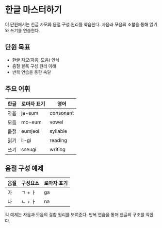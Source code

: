 # 한글 마스터하기

이 단원에서는 한글 자모와 음절 구성 원리를 학습한다. 자음과 모음의 조합을 통해 읽기와 쓰기를 연습한다.

## 단원 목표

- 한글 자모(자음, 모음) 인식
- 음절 블록 구성 원리 이해
- 반복 연습을 통한 숙달

## 주요 어휘

| 한글 | 로마자 표기 | 영어    |
|------|-------------|---------|
| 자음 | ja-eum      | consonant |
| 모음 | mo-eum      | vowel     |
| 음절 | eumjeol     | syllable  |
| 읽기 | il-gi       | reading   |
| 쓰기 | sseugi      | writing   |

## 음절 구성 예제

| 음절 | 구성요소       | 로마자 표기 |
|------|----------------|-------------|
| 가   | ㄱ + ㅏ         | ga          |
| 나   | ㄴ + ㅏ         | na          |

각 예제는 자음과 모음의 결합 원리를 보여준다. 반복 연습을 통해 한글의 구조를 익힌다.
